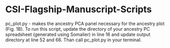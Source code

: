 # CSI-Flagship-Manuscript-Scripts

 pc_plot.py - makes the ancestry PCA panel necessary for the ancestry plot (Fig. 1B). To run this script, update the directory of your ancestry PC spreadsheet (generated using Somalier) in line 16 and update output directory at line 52 and 66. Than call pc_plot.py in your terminal.
